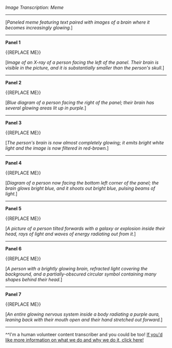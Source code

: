 *Image Transcription: Meme*

---

\[*Paneled meme featuring text paired with images of a brain where it becomes increasingly glowing.*]

---

**Panel 1**

{{REPLACE ME}}

\[*Image of an X-ray of a person facing the left of the panel. Their brain is visible in the picture, and it is substantially smaller than the person's skull.*]

---

**Panel 2**

{{REPLACE ME}}

\[*Blue diagram of a person facing the right of the panel; their brain has several glowing areas lit up in purple.*]

---

**Panel 3**

{{REPLACE ME}}

\[*The person's brain is now almost completely glowing; it emits bright white light and the image is now filtered in red-brown.*]

---

**Panel 4**

{{REPLACE ME}}

\[*Diagram of a person now facing the bottom left corner of the panel; the brain glows bright blue, and it shoots out bright blue, pulsing beams of light.*]

---

**Panel 5**

{{REPLACE ME}}

\[*A picture of a person tilted forwards with a galaxy or explosion inside their head, rays of light and waves of energy radiating out from it.*]

---

**Panel 6**

{{REPLACE ME}}

\[*A person with a brightly glowing brain, refracted light covering the background, and a partially-obscured circular symbol containing many shapes behind their head.*]

---

**Panel 7**

{{REPLACE ME}}

\[*An entire glowing nervous system inside a body radiating a purple aura, leaning back with their mouth open and their hand stretched out forward.*]

---

^^I'm&#32;a&#32;human&#32;volunteer&#32;content&#32;transcriber&#32;and&#32;you&#32;could&#32;be&#32;too!&#32;[If&#32;you'd&#32;like&#32;more&#32;information&#32;on&#32;what&#32;we&#32;do&#32;and&#32;why&#32;we&#32;do&#32;it,&#32;click&#32;here!](https://www.reddit.com/r/TranscribersOfReddit/wiki/index)
